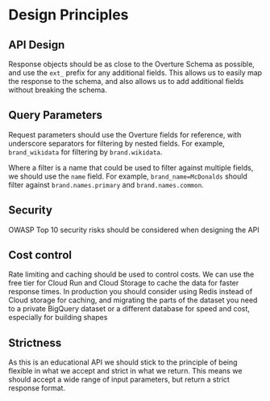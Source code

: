 # Design Principles

## API Design

Response objects should be as close to the Overture Schema as possible, and use the `ext_` prefix for any additional fields. This allows us to easily map the response to the schema, and also allows us to add additional fields without breaking the schema.


## Query Parameters

Request parameters should use the Overture fields for reference, with underscore separators for filtering by nested fields. For example, `brand_wikidata` for filtering by `brand.wikidata`.

Where a filter is a name that could be used to filter against multiple fields, we should use the `name` field. For example, `brand_name=McDonalds` should filter against `brand.names.primary` and `brand.names.common`.

## Security

OWASP Top 10 security risks should be considered when designing the API

## Cost control

Rate limiting and caching should be used to control costs. We can use the free tier for Cloud Run and Cloud Storage to cache the data for faster response times. In production you should consider using Redis instead of Cloud storage for caching, and migrating the parts of the dataset you need to a private BigQuery dataset or a different database for speed and cost, especially for building shapes

## Strictness

As this is an educational API we should stick to the principle of being flexible in what we accept and strict in what we return. This means we should accept a wide range of input parameters, but return a strict response format.
